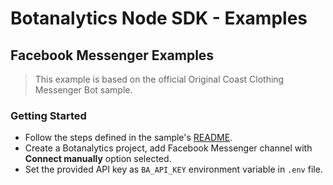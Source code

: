 # Botanalytics Node SDK - Examples

## Facebook Messenger Examples

> This example is based on the official Original Coast Clothing Messenger Bot sample.

### Getting Started

* Follow the steps defined in the sample's [README](facebook-messenger/original-coast-clothing/README.md).
* Create a Botanalytics project, add Facebook Messenger channel with **Connect manually** option selected.
* Set the provided API key as `BA_API_KEY` environment variable in `.env` file.
